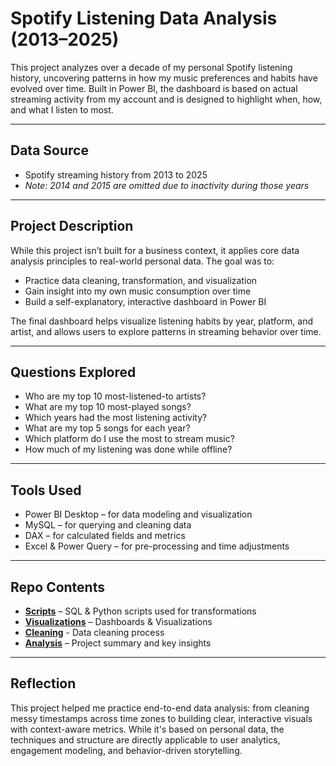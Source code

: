 # Spotify Listening Data Analysis (2013–2025)

This project analyzes over a decade of my personal Spotify listening history, uncovering patterns in how my music preferences and habits have evolved over time. Built in Power BI, the dashboard is based on actual streaming activity from my account and is designed to highlight when, how, and what I listen to most.

---

## Data Source

- Spotify streaming history from 2013 to 2025  
- *Note: 2014 and 2015 are omitted due to inactivity during those years*

---

## Project Description

While this project isn’t built for a business context, it applies core data analysis principles to real-world personal data. The goal was to:
- Practice data cleaning, transformation, and visualization
- Gain insight into my own music consumption over time
- Build a self-explanatory, interactive dashboard in Power BI

The final dashboard helps visualize listening habits by year, platform, and artist, and allows users to explore patterns in streaming behavior over time.

---

## Questions Explored

- Who are my top 10 most-listened-to artists?
- What are my top 10 most-played songs?
- Which years had the most listening activity?
- What are my top 5 songs for each year?
- Which platform do I use the most to stream music?
- How much of my listening was done while offline?

---

## Tools Used

- Power BI Desktop – for data modeling and visualization  
- MySQL – for querying and cleaning data  
- DAX – for calculated fields and metrics  
- Excel & Power Query – for pre-processing and time adjustments

---

## Repo Contents

- **[Scripts](https://github.com/jamesfisher19/Spotify-Analysis/tree/main/Scripts)** – SQL & Python scripts used for transformations
- **[Visualizations](https://github.com/jamesfisher19/Spotify-Analysis/tree/main/Visualizations)** – Dashboards & Visualizations
- **[Cleaning](https://github.com/jamesfisher19/Spotify-Analysis/blob/main/Analysis/Cleaning-Process.md)** - Data cleaning process
- **[Analysis](https://github.com/jamesfisher19/Spotify-Analysis/blob/main/Analysis/analysis.md)** – Project summary and key insights

---

## Reflection

This project helped me practice end-to-end data analysis: from cleaning messy timestamps across time zones to building clear, interactive visuals with context-aware metrics. While it's based on personal data, the techniques and structure are directly applicable to user analytics, engagement modeling, and behavior-driven storytelling.
